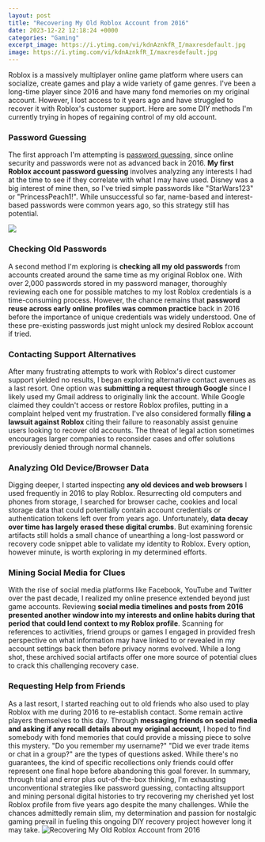 ```yaml
---
layout: post
title: "Recovering My Old Roblox Account from 2016"
date: 2023-12-22 12:18:24 +0000
categories: "Gaming"
excerpt_image: https://i.ytimg.com/vi/kdnAznkfR_I/maxresdefault.jpg
image: https://i.ytimg.com/vi/kdnAznkfR_I/maxresdefault.jpg
---
```


Roblox is a massively multiplayer online game platform where users can socialize, create games and play a wide variety of game genres. I've been a long-time player since 2016 and have many fond memories on my original account. However, I lost access to it years ago and have struggled to recover it with Roblox's customer support. Here are some DIY methods I'm currently trying in hopes of regaining control of my old account.
### Password Guessing
The first approach I'm attempting is [password guessing](https://store.fi.io.vn/womens-crazy-beagle-lady-dog-lover-v-neck-t-shirt/men&), since online security and passwords were not as advanced back in 2016. **My first Roblox account password guessing** involves analyzing any interests I had at the time to see if they correlate with what I may have used. Disney was a big interest of mine then, so I've tried simple passwords like "StarWars123" or "PrincessPeach1!". While unsuccessful so far, name-based and interest-based passwords were common years ago, so this strategy still has potential. 

![](https://i.ytimg.com/vi/KOnZKHe9R30/maxresdefault.jpg)
### Checking Old Passwords 
A second method I'm exploring is **checking all my old passwords** from accounts created around the same time as my original Roblox one. With over 2,000 passwords stored in my password manager, thoroughly reviewing each one for possible matches to my lost Roblox credentials is a time-consuming process. However, the chance remains that **password reuse across early online profiles was common practice** back in 2016 before the importance of unique credentials was widely understood. One of these pre-existing passwords just might unlock my desired Roblox account if tried.
### Contacting Support Alternatives
After many frustrating attempts to work with Roblox's direct customer support yielded no results, I began exploring alternative contact avenues as a last resort. One option was **submitting a request through Google** since I likely used my Gmail address to originally link the account. While Google claimed they couldn't access or restore Roblox profiles, putting in a complaint helped vent my frustration. I've also considered formally **filing a lawsuit against Roblox** citing their failure to reasonably assist genuine users looking to recover old accounts. The threat of legal action sometimes encourages larger companies to reconsider cases and offer solutions previously denied through normal channels.
### Analyzing Old Device/Browser Data  
Digging deeper, I started inspecting **any old devices and web browsers** I used frequently in 2016 to play Roblox. Resurrecting old computers and phones from storage, I searched for browser cache, cookies and local storage data that could potentially contain account credentials or authentication tokens left over from years ago. Unfortunately, **data decay over time has largely erased these digital crumbs**. But examining forensic artifacts still holds a small chance of unearthing a long-lost password or recovery code snippet able to validate my identity to Roblox. Every option, however minute, is worth exploring in my determined efforts.
### Mining Social Media for Clues
With the rise of social media platforms like Facebook, YouTube and Twitter over the past decade, I realized my online presence extended beyond just game accounts. Reviewing **social media timelines and posts from 2016 presented another window into my interests and online habits during that period that could lend context to my Roblox profile**. Scanning for references to activities, friend groups or games I engaged in provided fresh perspective on what information may have linked to or revealed in my account settings back then before privacy norms evolved. While a long shot, these archived social artifacts offer one more source of potential clues to crack this challenging recovery case.
### Requesting Help from Friends  
As a last resort, I started reaching out to old friends who also used to play Roblox with me during 2016 to re-establish contact. Some remain active players themselves to this day. Through **messaging friends on social media and asking if any recall details about my original account**, I hoped to find somebody with fond memories that could provide a missing piece to solve this mystery. "Do you remember my username?" "Did we ever trade items or chat in a group?" are the types of questions asked. While there's no guarantees, the kind of specific recollections only friends could offer represent one final hope before abandoning this goal forever.
In summary, through trial and error plus out-of-the-box thinking, I'm exhausting unconventional strategies like password guessing, contacting altsupport and mining personal digital histories to try recovering my cherished yet lost Roblox profile from five years ago despite the many challenges. While the chances admittedly remain slim, my determination and passion for nostalgic gaming prevail in fueling this ongoing DIY recovery project however long it may take.
![Recovering My Old Roblox Account from 2016](https://i.ytimg.com/vi/kdnAznkfR_I/maxresdefault.jpg)